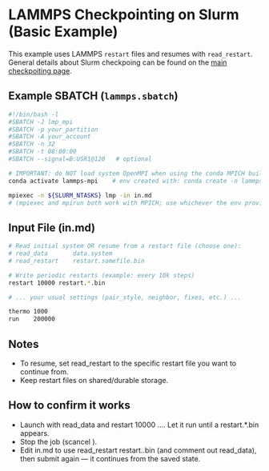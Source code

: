 # LAMMPS Checkpointing on Slurm (Basic Example)  

This example uses LAMMPS `restart` files and resumes with `read_restart`. General details about Slurm checkpoing can be found on the [main checkpoiting page](https://github.com/SyracuseUniversity/ZestExamples/tree/main/Checkpointing). 

## Example SBATCH (`lammps.sbatch`)  

```bash
#!/bin/bash -l
#SBATCH -J lmp_mpi
#SBATCH -p your_partition
#SBATCH -A your_account
#SBATCH -n 32
#SBATCH -t 08:00:00
#SBATCH --signal=B:USR1@120   # optional

# IMPORTANT: do NOT load system OpenMPI when using the conda MPICH build
conda activate lammps-mpi    # env created with: conda create -n lammps-mpi -c conda-forge lammps mpich mpi4py

mpiexec -n ${SLURM_NTASKS} lmp -in in.md
# (mpiexec and mpirun both work with MPICH; use whichever the env provides)
```  

## Input File (in.md)  

```bash
# Read initial system OR resume from a restart file (choose one):
# read_data       data.system
# read_restart    restart.somefile.bin

# Write periodic restarts (example: every 10k steps)
restart 10000 restart.*.bin

# ... your usual settings (pair_style, neighbor, fixes, etc.) ...

thermo 1000
run    200000
```  
## Notes  

- To resume, set read_restart to the specific restart file you want to continue from.  
- Keep restart files on shared/durable storage.  

## How to confirm it works  

- Launch with read_data and restart 10000 .... Let it run until a restart.*.bin appears.  
- Stop the job (scancel <jobid>).  
- Edit in.md to use read_restart restart.<timestamp>.bin (and comment out read_data), then submit again — it continues from the saved state.  
